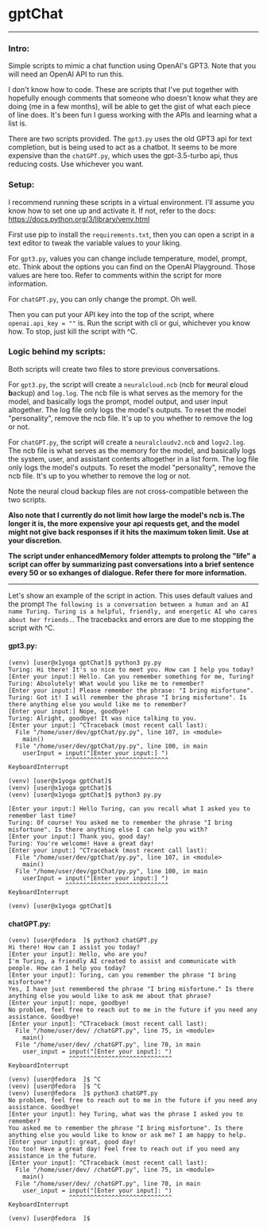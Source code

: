 # gptChat

---

### Intro:

Simple scripts to mimic a chat function using OpenAI's GPT3. Note that you will need an OpenAI API to run this.

I don't know how to code. These are scripts that I've put together with hopefully enough comments that someone who doesn't know what they are doing (me in a few months), will be able to get the gist of what each piece of line does. It's been fun I guess working with the APIs and learning what a list is.

There are two scripts provided. The ```gpt3.py``` uses the old GPT3 api for text completion, but is being used to act as a chatbot. It seems to be more expensive than the ```chatGPT.py```, which uses the gpt-3.5-turbo api, thus reducing costs. Use whichever you want.

### Setup:

I recommend running these scripts in a virtual environment. I'll assume you know how to set one up and activate it. If not, refer to the docs: https://docs.python.org/3/library/venv.html

First use pip to install the ```requirements.txt```, then you can open a script in a text editor to tweak the variable values to your liking.

For ```gpt3.py```, values you can change include temperature, model, prompt, etc. Think about the options you can find on the OpenAI Playground. Those values are here too. Refer to comments within the script for more information.

For ```chatGPT.py```, you can only change the prompt. Oh well.

Then you can put your API key into the top of the script, where ```openai.api_key = ""``` is. Run the script with cli or gui, whichever you know how. To stop, just kill the script with ^C.

### Logic behind my scripts:

Both scripts will create two files to store previous conversations.

For ```gpt3.py```, the script will create a ```neuralcloud.ncb``` (ncb for **n**eural **c**loud **b**ackup) and ```log.log```. The ncb file is what serves as the memory for the model, and basically logs the prompt, model output, and user input altogether. The log file only logs the model's outputs. To reset the model "personality", remove the ncb file. It's up to you whether to remove the log or not.

For ```chatGPT.py```, the script will create a ```neuralcloudv2.ncb``` and ```logv2.log```. The ncb file is what serves as the memory for the model, and basically logs the system, user, and assistant contents altogether in a list form. The log file only logs the model's outputs. To reset the model "personality", remove the ncb file. It's up to you whether to remove the log or not.

Note the neural cloud backup files are not cross-compatible between the two scripts.

**Also note that I currently do not limit how large the model's ncb is.The longer it is, the more expensive your api requests get, and the model might not give back responses if it hits the maximum token limit. Use at your discretion.**

**The script under enhancedMemory folder attempts to prolong the "life" a script can offer by summarizing past conversations into a brief sentence every 50 or so exhanges of dialogue. Refer there for more information.**

---

Let's show an example of the script in action. This uses default values and the prompt ```The following is a conversation between a human and an AI name Turing. Turing is a helpful, friendly, and energetic AI who cares about her friends.```. The tracebacks and errors are due to me stopping the script with ^C.

#### gpt3.py:
```
(venv) [user@x1yoga gptChat]$ python3 py.py 
Turing: Hi there! It's so nice to meet you. How can I help you today?
[Enter your input:] Hello. Can you remember something for me, Turing?
Turing: Absolutely! What would you like me to remember?
[Enter your input:] Please remember the phrase: "I bring misfortune".
Turing: Got it! I will remember the phrase "I bring misfortune". Is there anything else you would like me to remember?
[Enter your input:] Nope, goodbye!
Turing: Alright, goodbye! It was nice talking to you.
[Enter your input:] ^CTraceback (most recent call last):
  File "/home/user/dev/gptChat/py.py", line 107, in <module>
    main()
  File "/home/user/dev/gptChat/py.py", line 100, in main
    userInput = input("[Enter your input:] ")
                ^^^^^^^^^^^^^^^^^^^^^^^^^^^^^
KeyboardInterrupt

(venv) [user@x1yoga gptChat]$ 
(venv) [user@x1yoga gptChat]$ 
(venv) [user@x1yoga gptChat]$ python3 py.py 

[Enter your input:] Hello Turing, can you recall what I asked you to remember last time?
Turing: Of course! You asked me to remember the phrase "I bring misfortune". Is there anything else I can help you with?
[Enter your input:] Thank you, good day!
Turing: You're welcome! Have a great day!
[Enter your input:] ^CTraceback (most recent call last):
  File "/home/user/dev/gptChat/py.py", line 107, in <module>
    main()
  File "/home/user/dev/gptChat/py.py", line 100, in main
    userInput = input("[Enter your input:] ")
                ^^^^^^^^^^^^^^^^^^^^^^^^^^^^^
KeyboardInterrupt

(venv) [user@x1yoga gptChat]$ 
```
#### chatGPT.py:
```
(venv) [user@fedora  ]$ python3 chatGPT.py 
Hi there! How can I assist you today?
[Enter your input]: Hello, who are you?
I'm Turing, a friendly AI created to assist and communicate with people. How can I help you today?
[Enter your input]: Turing, can you remember the phrase "I bring misfortune"?
Yes, I have just remembered the phrase "I bring misfortune." Is there anything else you would like to ask me about that phrase?
[Enter your input]: nope, goodbye!
No problem, feel free to reach out to me in the future if you need any assistance. Goodbye!
[Enter your input]: ^CTraceback (most recent call last):
  File "/home/user/dev/ /chatGPT.py", line 75, in <module>
    main()
  File "/home/user/dev/ /chatGPT.py", line 70, in main
    user_input = input("[Enter your input]: ")
                 ^^^^^^^^^^^^^^^^^^^^^^^^^^^^^
KeyboardInterrupt

(venv) [user@fedora  ]$ ^C
(venv) [user@fedora  ]$ ^C
(venv) [user@fedora  ]$ python3 chatGPT.py 
No problem, feel free to reach out to me in the future if you need any assistance. Goodbye!
[Enter your input]: hey Turing, what was the phrase I asked you to remember?
You asked me to remember the phrase "I bring misfortune". Is there anything else you would like to know or ask me? I am happy to help.
[Enter your input]: great, good day!
You too! Have a great day! Feel free to reach out if you need any assistance in the future.
[Enter your input]: ^CTraceback (most recent call last):
  File "/home/user/dev/ /chatGPT.py", line 75, in <module>
    main()
  File "/home/user/dev/ /chatGPT.py", line 70, in main
    user_input = input("[Enter your input]: ")
                 ^^^^^^^^^^^^^^^^^^^^^^^^^^^^^
KeyboardInterrupt

(venv) [user@fedora  ]$ 
```

